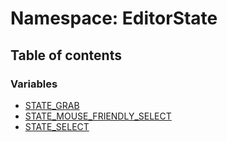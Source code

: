 # Namespace: EditorState

## Table of contents

### Variables

* [STATE\_GRAB](/auto-docs/free-layout-editor/variables/EditorState.STATE_GRAB.md)
* [STATE\_MOUSE\_FRIENDLY\_SELECT](/auto-docs/free-layout-editor/variables/EditorState.STATE_MOUSE_FRIENDLY_SELECT.md)
* [STATE\_SELECT](/auto-docs/free-layout-editor/variables/EditorState.STATE_SELECT.md)
